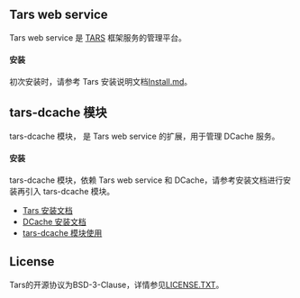 
## Tars web service
 
 Tars web service 是 [TARS](https://github.com/TarsCloud/Tars) 框架服务的管理平台。
 
#### 安装
初次安装时，请参考 Tars 安装说明文档[Install.md](https://github.com/TarsCloud/Tars/blob/master/Install.zh.md#chapter-4)。

## tars-dcache 模块
tars-dcache 模块， 是 Tars web service 的扩展，用于管理 DCache 服务。

#### 安装
tars-dcache 模块，依赖 Tars web service 和 DCache，请参考安装文档进行安装再引入 tars-dcache 模块。
* [Tars 安装文档](https://github.com/TarsCloud/Tars/blob/master/Install.zh.md)
* [DCache 安装文档](https://github.com/Tencent/DCache/blob/master/docs/install.md)
* [tars-dcache 模块使用](https://www.npmjs.com/package/tars-dcache)

## License
Tars的开源协议为BSD-3-Clause，详情参见[LICENSE.TXT](https://github.com/TarsCloud/Tars/blob/master/LICENSE.TXT)。